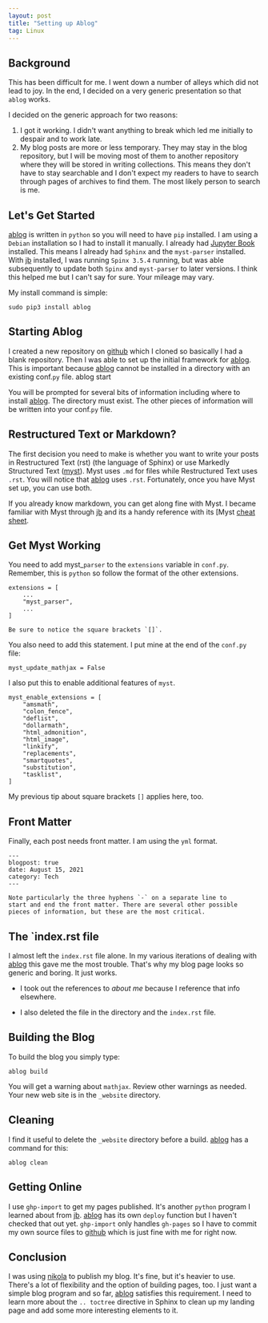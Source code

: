 ```yaml
---
layout: post
title: "Setting up Ablog"
tag: Linux
---
```


## Background ##

This has been difficult for me. I went down a number of alleys which
did not lead to joy. In the end, I decided on a very generic
presentation so that `ablog` works.

I decided on the generic approach for two reasons:

1.  I got it working. I didn't want anything to break which led me
   initially to despair and to work late.
   2. My blog posts are more or less temporary. They may stay in the
      blog repository, but I will be moving most of them to another
      repository where they will be stored in writing collections.
      This means they don't have to stay searchable and I don't expect
      my readers to have to search through pages of archives to find
      them. The most likely person to search is me.

## Let's Get Started ##

[ablog][ablog] is written in `python` so you will need to have `pip`
installed. I am using a `Debian` installation so I had to install it
manually. I already had [Jupyter Book][jb] installed. This means I
already had `Sphinx` and the `myst-parser` installed. With [jb][jb]
installed, I was running `Spinx 3.5.4` running, but was able
subsequently to update both `Spinx` and `myst-parser` to later
versions. I think this helped me but I can't say for sure. Your
mileage may vary.

My install command is simple:

	sudo pip3 install ablog

## Starting Ablog ##

I created a new repository on [github][github] which I cloned so
basically I had a blank repository. Then I was able to set up the
initial framework for [ablog][ablog]. This is important because
[ablog][ablog] cannot be installed in a directory with an existing
conf.`py` file. 
	ablog start

You will be prompted for several bits of information including where
to install [ablog][ablog]. The directory must exist. The other pieces
of information will be written into your conf.`py` file.

## Restructured Text or Markdown? ##

The first decision  you need to make is whether you want to write your
posts in Restructured Text (rst) (the language of Sphinx) or use Markedly
Structured Text ([myst][guide]). Myst uses `.md` for files while Restructured
Text uses `.rst`. You will notice that [ablog][ablog] uses `.rst`.
Fortunately, once you have Myst set up, you can use both.

If you already know markdown, you can get along fine with Myst. I
became familiar with Myst through [jb][jb] and its a handy reference
with its [Myst [cheat sheet][cheat].

## Get Myst Working ##

You need to add myst_`parser` to the `extensions` variable in
`conf.py`. Remember, this is `python` so follow the format of the
other extensions. 

    extensions = [
        ...
        "myst_parser",
        ...
    ]

```{tip}
Be sure to notice the square brackets `[]`.
```

You also need to add this statement. I put
mine at the end of the `conf.py` file:

    myst_update_mathjax = False

I also put this to enable additional features of `myst`.

    myst_enable_extensions = [
        "amsmath",
        "colon_fence",
        "deflist",
        "dollarmath",
        "html_admonition",
        "html_image",
        "linkify",
        "replacements",
        "smartquotes",
        "substitution",
        "tasklist",
    ]

My previous tip about square brackets `[]` applies here, too.

## Front Matter ##

Finally, each post needs front matter. I am using the `yml` format.

    ---
    blogpost: true
    date: August 15, 2021
    category: Tech
    ---
	
	Note particularly the three hyphens `-` on a separate line to
	start and end the front matter. There are several other possible
	pieces of information, but these are the most critical.
	
## The `index.rst file ##

I almost left the `index.rst` file alone. In my various iterations of
dealing with [ablog][ablog] this gave me the most trouble. That's why
my blog page looks so generic and boring. It just works.


  * I took out the references to *about me* because I reference that info
elsewhere.

  * I also deleted the file in the directory and the `index.rst` file.

## Building the Blog ##

To build the blog you simply type:

	ablog build

You will get a warning about `mathjax`. Review other warnings as
needed. Your new web site is in the `_website` directory.

## Cleaning ##

I find it useful to delete the `_website` directory before a build.
[ablog][ablog] has a command for this:

	ablog clean

## Getting Online ##

I use `ghp-import` to get my pages published. It's another `python`
program I learned about from [jb][jb]. [ablog][ablog] has its own
`deploy` function but I haven't checked that out yet. `ghp-import`
only handles `gh-pages` so I have to commit my own source files to
[github][github] which is just fine with me for right now.

## Conclusion ##

I was using [nikola][nikola] to publish my blog. It's fine, but it's
heavier to use. There's a lot of flexibility and the option of
building pages, too. I just want a simple blog program and so far,
[ablog][ablog] satisfies this requirement. I need to learn more about
the `.. toctree` directive in Sphinx to clean up my landing page and
add some more interesting elements to it.

[ablog]: https://ablog.readthedocs.io
[nikola]: https://getnikola.com/
[jb]: https://jupyterbook.org/intro.html
[guide]: https://myst-parser.readthedocs.io/en/latest/syntax/syntax.html
[github]: https://github.com
[cheat]: https://jupyterbook.org/reference/cheatsheet.html 

